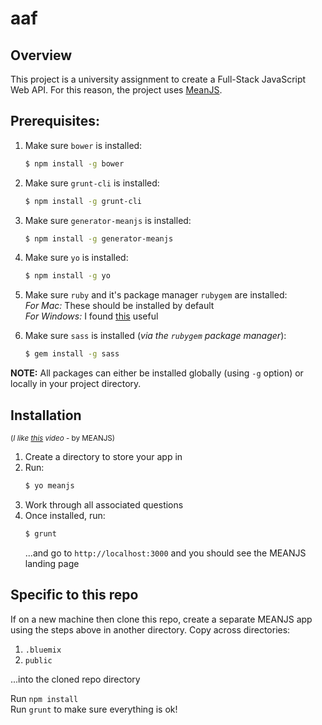# aaf


## Overview
This project is a university assignment to create a Full-Stack JavaScript Web API. For this reason, the project
uses [MeanJS](http://meanjs.org/).

## Prerequisites:
1. Make sure `bower` is installed:<br>
   ```bash
   $ npm install -g bower
   ```
   
2. Make sure `grunt-cli` is installed:<br>
   ```bash
   $ npm install -g grunt-cli
   ```
   
3. Make sure `generator-meanjs` is installed:<br>
   ```bash
   $ npm install -g generator-meanjs
   ```
   
4. Make sure `yo` is installed:<br>
   ```bash
   $ npm install -g yo
   ```

3. Make sure `ruby` and it's package manager `rubygem` are installed:<br>
   *For Mac:* These should be installed by default<br>
   *For Windows:* I found [this](https://forwardhq.com/help/installing-ruby-windows) useful
   
4. Make sure `sass` is installed (*via the `rubygem` package manager*):<br>
   ```bash
   $ gem install -g sass
   ```


**NOTE:** All packages can either be installed globally (using `-g` option) or locally in your project directory.

## Installation 
<small>(*I like [this](https://www.youtube.com/watch?v=XHpMH_5n2fQ) video* - by MEANJS)</small>

1. Create a directory to store your app in
2. Run:<br>
   ```bash
   $ yo meanjs
   ```
3. Work through all associated questions
4. Once installed, run:<br>
   ```bash
   $ grunt
   ```
   ...and go to `http://localhost:3000` and you should see the MEANJS landing page

## Specific to this repo

If on a new machine then clone this repo, create a separate MEANJS app using the steps above in another directory. Copy across directories:
1. `.bluemix`
2. `public`

...into the cloned repo directory

Run `npm install`<br>
Run `grunt` to make sure everything is ok!
